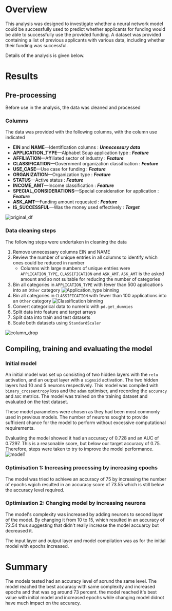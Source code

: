 # Overview

This analysis was designed to investigate whether a neural network model could be successfully used to predict whether applicants for funding would be able to successfully use the provided funding. A dataset was provided containing a list of previous applicants with various data, including whether their funding was successful.

Details of the analysis is given below.

# Results

## Pre-processing

Before use in the analysis, the data was cleaned and processed

### Columns

The data was provided with the following columns, with the column use indicated

* **EIN** and **NAME**—Identification columns : ***Unnecessary data***
* **APPLICATION_TYPE**—Alphabet Soup application type : ***Feature***
* **AFFILIATION**—Affiliated sector of industry : ***Feature***
* **CLASSIFICATION**—Government organization classification : ***Feature***
* **USE_CASE**—Use case for funding : ***Feature***
* **ORGANIZATION**—Organization type : ***Feature***
* **STATUS**—Active status : ***Feature***
* **INCOME_AMT**—Income classification : ***Feature***
* **SPECIAL_CONSIDERATIONS**—Special consideration for application : ***Feature***
* **ASK_AMT**—Funding amount requested : ***Feature***
* **IS_SUCCESSFUL**—Was the money used effectively : ***Target***

![original_df](https://user-images.githubusercontent.com/85182090/145055846-7c77d485-1bce-4658-8dc5-454ca2051fab.JPG)


### Data cleaning steps

The following steps were undertaken in cleaning the data

1. Remove unnecessary columns EIN and NAME
2. Review the number of unique entries in all columns to identify which ones could be reduced in number
   - Columns with large numbers of unique entries were `APPLICATION_TYPE`, `CLASSIFICATION` and `ASK_AMT`. `ASK_AMT` is the asked amount and so not suitable for reducing the number of categories  
3. Bin all categories in `APPLICATION_TYPE` with fewer than 500 applications into an `Other` category  ![Application_type binning](img/application_type.png)
4. Bin all categories in `CLASSIFICATION` with fewer than 100 applications into an `Other` category  ![Classification binning](img/classification.png)
5. Convert categorical data to numeric with `pd.get_dummies`
6. Split data into feature and target arrays
7. Split data into train and test datasets
8. Scale both datasets using `StandardScaler`

![column_drop](https://user-images.githubusercontent.com/85182090/145055989-471dd2bb-a815-476f-8861-7bbf44379b7e.JPG)


## Compiling, training and evaluating the model

### Initial model

An initial model was set up consisting of two hidden layers with the `relu` activation, and an output layer with a `sigmoid` activation. The two hidden layers had 10 and 5 neurons respectively. This model was compiled with `binary_crossentropy` loss and the `adam` optimiser, and recording the `accuracy` and `AUC` metrics. The model was trained on the training dataset and evaluated on the test dataset.

These model parameters were chosen as they had been most commonly used in previous models. The number of neurons sought to provide sufficient chance for the model to perform without excessive computational requirements.



Evaluating the model showed it had an accuracy of 0.728 and an AUC of 0.7297. This is a reasonable score, but below our target accuracy of 0.75. Therefore, steps were taken to try to improve the model performance.
![model1](https://user-images.githubusercontent.com/85182090/145055909-0d7de502-c59c-4c10-9977-ae9503f5efc1.JPG)




### Optimisation 1: Increasing processing by increasing epochs

The model was tried to achieve an accuracy of 75 by increasing the number of epochs wgich resulted in an accuracy score of 73.55 which is still below the accuracy level required.

### Optimisation 2: Changing model by increasing neurons

The model's complexity was increased by adding neurons to second layer of the model. By changing it from 10 to 15, which resulted in an accuracy of 72.54 
thus suggesting that didn't really increase the model accuarcy but decreased it.

The input layer and output layer and model compilation was as for the initial model with epochs increased.


# Summary
The models tested had an accuracy level of aorund the same level. The model reached the best accuracy with same complexity and increased epochs and that was og around 73 percent. the model reached it's best value with initial model and increased epochs while changing model didnot have much impact on the accuracy. 

